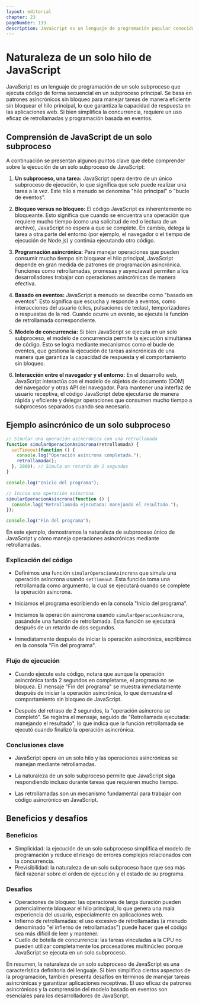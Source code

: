 ```yaml
---
layout: editorial
chapter: 23
pageNumber: 133
description: JavaScript es un lenguaje de programación popular conocido principalmente por su uso en el desarrollo web. Una de las características clave que diferencia a JavaScript de muchos otros lenguajes es su naturaleza de subproceso único. Esto significa que el código JavaScript se ejecuta en un único hilo principal del navegador o del entorno de ejecución.
---
```


# Naturaleza de un solo hilo de JavaScript

JavaScript es un lenguaje de programación de un solo subproceso que ejecuta código de forma secuencial en un subproceso principal. Se basa en patrones asincrónicos sin bloqueo para manejar tareas de manera eficiente sin bloquear el hilo principal, lo que garantiza la capacidad de respuesta en las aplicaciones web. Si bien simplifica la concurrencia, requiere un uso eficaz de retrollamadas y programación basada en eventos.

## Comprensión de JavaScript de un solo subproceso

A continuación se presentan algunos puntos clave que debe comprender sobre la ejecución de un solo subproceso de JavaScript:

1. **Un subproceso, una tarea:** JavaScript opera dentro de un único subproceso de ejecución, lo que significa que solo puede realizar una tarea a la vez. Este hilo a menudo se denomina "hilo principal" o "bucle de eventos".

2. **Bloqueo versus no bloqueo:** El código JavaScript es inherentemente no bloqueante. Esto significa que cuando se encuentra una operación que requiere mucho tiempo (como una solicitud de red o lectura de un archivo), JavaScript no espera a que se complete. En cambio, delega la tarea a otra parte del entorno (por ejemplo, el navegador o el tiempo de ejecución de Node.js) y continúa ejecutando otro código.

3. **Programación asincrónica:** Para manejar operaciones que pueden consumir mucho tiempo sin bloquear el hilo principal, JavaScript depende en gran medida de patrones de programación asincrónica. Funciones como retrollamadas, promesas y async/await permiten a los desarrolladores trabajar con operaciones asincrónicas de manera efectiva.

4. **Basado en eventos:** JavaScript a menudo se describe como "basado en eventos". Esto significa que escucha y responde a eventos, como interacciones del usuario (clics, pulsaciones de teclas), temporizadores o respuestas de la red. Cuando ocurre un evento, se ejecuta la función de retrollamada correspondiente.

5. **Modelo de concurrencia:** Si bien JavaScript se ejecuta en un solo subproceso, el modelo de concurrencia permite la ejecución simultánea de código. Esto se logra mediante mecanismos como el bucle de eventos, que gestiona la ejecución de tareas asincrónicas de una manera que garantiza la capacidad de respuesta y el comportamiento sin bloqueo.

6. **Interacción entre el navegador y el entorno:** En el desarrollo web, JavaScript interactúa con el modelo de objetos de documento (DOM) del navegador y otras API del navegador. Para mantener una interfaz de usuario receptiva, el código JavaScript debe ejecutarse de manera rápida y eficiente y delegar operaciones que consumen mucho tiempo a subprocesos separados cuando sea necesario.

## Ejemplo asincrónico de un solo subproceso

```javascript
// Simular una operación asincrónica con una retrollamada
function simularOperacionAsincrona(retrollamada) {
  setTimeout(function () {
    console.log("Operación asíncrona completada.");
    retrollamada();
  }, 2000); // Simula un retardo de 2 segundos
}

console.log("Inicio del programa");

// Inicia una operación asíncrona
simularOperacionAsincrona(function () {
  console.log("Retrollamada ejecutada: manejando el resultado.");
});

console.log("Fin del programa");
```

En este ejemplo, demostramos la naturaleza de subproceso único de JavaScript y cómo maneja operaciones asincrónicas mediante retrollamadas.

### Explicación del código

- Definimos una función `simularOperacionAsincrona` que simula una operación asíncrona usando `setTimeout`. Esta función toma una retrollamada como argumento, la cual se ejecutará cuando se complete la operación asíncrona.

- Iniciamos el programa escribiendo en la consola "Inicio del programa".

- Iniciamos la operación asíncrona usando `simularOperacionAsincrona`, pasándole una función de retrollamada. Esta función se ejecutará después de un retardo de dos segundos.

- Inmediatamente después de iniciar la operación asincrónica, escribimos en la consola "Fin del programa".

### Flujo de ejecución

- Cuando ejecute este código, notará que aunque la operación asincrónica tarda 2 segundos en completarse, el programa no se bloquea. El mensaje "Fin del programa" se muestra inmediatamente después de iniciar la operación asincrónica, lo que demuestra el comportamiento sin bloqueo de JavaScript.

- Después del retraso de 2 segundos, la "operación asíncrona se completó". Se registra el mensaje, seguido de "Retrollamada ejecutada: manejando el resultado", lo que indica que la función retrollamada se ejecutó cuando finalizó la operación asincrónica.

### Conclusiones clave

- JavaScript opera en un solo hilo y las operaciones asincrónicas se manejan mediante retrollamadas.

- La naturaleza de un solo subproceso permite que JavaScript siga respondiendo incluso durante tareas que requieren mucho tiempo.

- Las retrollamadas son un mecanismo fundamental para trabajar con código asincrónico en JavaScript.

## Beneficios y desafíos

### Beneficios

- Simplicidad: la ejecución de un solo subproceso simplifica el modelo de programación y reduce el riesgo de errores complejos relacionados con la concurrencia.
- Previsibilidad: la naturaleza de un solo subproceso hace que sea más fácil razonar sobre el orden de ejecución y el estado de su programa.

### Desafíos

- Operaciones de bloqueo: las operaciones de larga duración pueden potencialmente bloquear el hilo principal, lo que genera una mala experiencia del usuario, especialmente en aplicaciones web.
- Infierno de retrollamadas: el uso excesivo de retrollamadas (a menudo denominado "el infierno de retrollamadas") puede hacer que el código sea más difícil de leer y mantener.
- Cuello de botella de concurrencia: las tareas vinculadas a la CPU no pueden utilizar completamente los procesadores multinúcleo porque JavaScript se ejecuta en un solo subproceso.

En resumen, la naturaleza de un solo subproceso de JavaScript es una característica definitoria del lenguaje. Si bien simplifica ciertos aspectos de la programación, también presenta desafíos en términos de manejar tareas asincrónicas y garantizar aplicaciones receptivas. El uso eficaz de patrones asincrónicos y la comprensión del modelo basado en eventos son esenciales para los desarrolladores de JavaScript.
